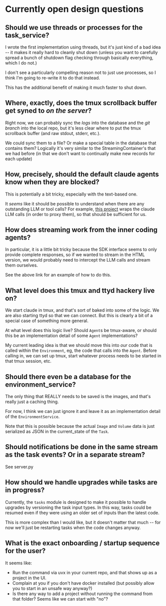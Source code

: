 # Currently open design questions

## Should we use threads or processes for the task_service?

I wrote the first implementation using threads, but it's just kind of a bad idea --
it makes it really hard to cleanly shut down (unless you want to carefully spread a bunch of shutdown flag checking through basically everything, which I do not.)

I don't see a particularly compelling reason not to just use processes, so I think I'm going to re-write it to do that instead.

This has the additional benefit of making it much faster to shut down.

## Where, exactly, does the tmux scrollback buffer get syned to *on the server*?

Right now, we can probably sync the *logs* into the database and the *git branch* into the local repo,
but it's less clear where to put the tmux scrollback buffer (and raw stdout, stderr, etc.).

We could sync them to a file? Or make a special table in the database that contains them?
Logically it's very similar to the StreamingContainer's that we had before
(in that we don't want to continually make new records for each update)

## How, precisely, should the default claude agents know when they are blocked?

This is potentially a bit tricky, especially with the text-based one.

It *seems* like it should be possible to understand when there are any outstanding LLM or tool calls?
For example, [this project](https://github.com/1rgs/claude-code-proxy) wraps the claude LLM calls (in order to proxy them),
so that should be sufficient for us.

## How does streaming work from the inner coding agents?

In particular, it is a little bit tricky because the SDK interface seems to only provide complete responses,
so if we wanted to stream in the HTML version, we would probably need to intercept the LLM calls and stream them ourselves.

See the above link for an example of how to do this.

## What level does this tmux and ttyd hackery live on?

We start claude in tmux, and that's sort of baked into some of the logic.
We are also starting ttyd so that we can connect.
But this is clearly a bit of a special case of something more general.

At what level does this logic live? Should `Agent`s be tmux-aware, or should this be an implementation detail of some `Agent` implementations?

My current leading idea is that we should move this into *our* code that is called within the `Environment`, eg, the code that calls into the `Agent`.
Before calling in, we can set up tmux, start whatever process needs to be started in that tmux session, etc.

## Should there even be a database for the environment_service?

The only thing that REALLY needs to be saved is the images, and that's really just a caching thing.

For now, I think we can just ignore it and leave it as an implementation detail of the `EnvironmentService`.

Note that this is possible because the actual `Image` and `Volume` data is just serialized as JSON in the current_state of the `Task`.

## Should notifications be done in the same stream as the task events? Or in a separate stream?

See server.py

## How should we handle upgrades while tasks are in progress?

Currently, the `tasks` module is designed to make it possible to handle upgrades by versioning the task input types.
In this way, tasks could be resumed even if they were using an older set of inputs than the latest code.

This is more complex than I would like, but it doesn't matter that much -- for now we'll just be restarting tasks when the code changes anyway.

## What is the exact onboarding / startup sequence for the user?

It seems like:
- Run the command via uvx in your current repo, and that shows up as a project in the UI.
- Complain at you if you don't have docker installed (but possibly allow you to start in an unsafe way anyway?)
- Is there any way to add a project without running the command from that folder? Seems like we can start with "no"?

